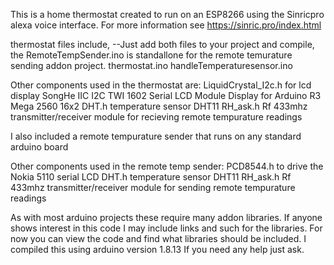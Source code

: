 This is a home thermostat created to run on an ESP8266 using the Sinricpro alexa voice interface. For more information see https://sinric.pro/index.html

thermostat files include, --Just add both files to your project and compile, the RemoteTempSender.ino is standallone for the remote temurature sending addon project.
thermostat.ino
handleTemperaturesensor.ino


Other components used in the thermostat are:
LiquidCrystal_I2c.h for lcd display SongHe IIC I2C TWI 1602 Serial LCD Module Display for Arduino R3 Mega 2560 16x2
DHT.h temperature sensor DHT11
RH_ask.h Rf 433mhz transmitter/receiver module for recieving remote tempurature readings




I also included a remote tempurature sender that runs on any standard arduino board

Other components used in the remote temp sender:
PCD8544.h to drive the Nokia 5110 serial LCD
DHT.h temperature sensor DHT11
RH_ask.h Rf 433mhz transmitter/receiver module for sending remote tempurature readings


As with most arduino projects these require many addon libraries.  If anyone shows interest in this code I may include links and such for the libraries.  For now you can view the code and find what libraries should be included.  I compiled this using arduino version 1.8.13  If you need any help just ask.
